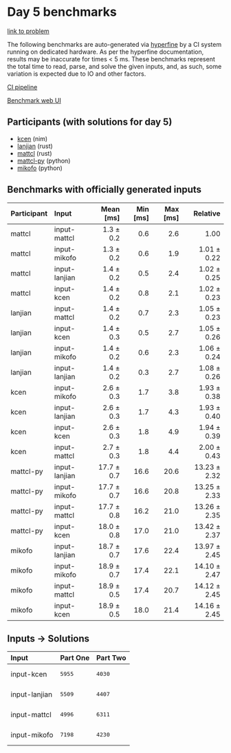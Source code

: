 # Day 5 benchmarks

[link to problem](https://adventofcode.com/2024/day/5)

The following benchmarks are auto-generated via
[hyperfine](https://github.com/sharkdp/hyperfine) by a CI system running on
dedicated hardware. As per the hyperfine documentation, results may be
inaccurate for times < 5 ms. These benchmarks represent the total time to read,
parse, and solve the given inputs, and, as such, some variation is expected due
to IO and other factors.

[CI pipeline](http://ci.papercode.net:8080/teams/main/pipelines/aoc2024)

[Benchmark web UI](https://aoc.ancalagon.black)


## Participants (with solutions for day 5)

- [kcen](https://github.com/kcen/aoc2024) (nim)
- [lanjian](https://github.com/lanjian/aoc-2024) (rust)
- [mattcl](https://github.com/mattcl/aoc2024) (rust)
- [mattcl-py](https://github.com/mattcl/aoc2024-py) (python)
- [mikofo](https://github.com/mikofo/aoc2024) (python)


## Benchmarks with officially generated inputs

| Participant | Input | Mean [ms] | Min [ms] | Max [ms] | Relative |
|:---|:---|---:|---:|---:|---:|
| mattcl | input-mattcl | 1.3 ± 0.2 | 0.6 | 2.6 | 1.00 |
| mattcl | input-mikofo | 1.3 ± 0.2 | 0.6 | 1.9 | 1.01 ± 0.22 |
| mattcl | input-lanjian | 1.4 ± 0.2 | 0.5 | 2.4 | 1.02 ± 0.25 |
| mattcl | input-kcen | 1.4 ± 0.2 | 0.8 | 2.1 | 1.02 ± 0.23 |
| lanjian | input-mattcl | 1.4 ± 0.2 | 0.7 | 2.3 | 1.05 ± 0.23 |
| lanjian | input-kcen | 1.4 ± 0.3 | 0.5 | 2.7 | 1.05 ± 0.26 |
| lanjian | input-mikofo | 1.4 ± 0.2 | 0.6 | 2.3 | 1.06 ± 0.24 |
| lanjian | input-lanjian | 1.4 ± 0.2 | 0.3 | 2.7 | 1.08 ± 0.26 |
| kcen | input-mikofo | 2.6 ± 0.3 | 1.7 | 3.8 | 1.93 ± 0.38 |
| kcen | input-lanjian | 2.6 ± 0.3 | 1.7 | 4.3 | 1.93 ± 0.40 |
| kcen | input-kcen | 2.6 ± 0.3 | 1.8 | 4.9 | 1.94 ± 0.39 |
| kcen | input-mattcl | 2.7 ± 0.3 | 1.8 | 4.4 | 2.00 ± 0.43 |
| mattcl-py | input-lanjian | 17.7 ± 0.7 | 16.6 | 20.6 | 13.23 ± 2.32 |
| mattcl-py | input-mikofo | 17.7 ± 0.7 | 16.6 | 20.8 | 13.25 ± 2.33 |
| mattcl-py | input-mattcl | 17.7 ± 0.8 | 16.2 | 21.0 | 13.26 ± 2.35 |
| mattcl-py | input-kcen | 18.0 ± 0.8 | 17.0 | 21.0 | 13.42 ± 2.37 |
| mikofo | input-lanjian | 18.7 ± 0.7 | 17.6 | 22.4 | 13.97 ± 2.45 |
| mikofo | input-mikofo | 18.9 ± 0.7 | 17.4 | 22.1 | 14.10 ± 2.47 |
| mikofo | input-mattcl | 18.9 ± 0.5 | 17.4 | 20.7 | 14.12 ± 2.45 |
| mikofo | input-kcen | 18.9 ± 0.5 | 18.0 | 21.4 | 14.16 ± 2.45 |


## Inputs -> Solutions

| Input | Part One | Part Two |
|:---|:---|:---|
|input-kcen|<pre>5955</pre>|<pre>4030</pre>|
|input-lanjian|<pre>5509</pre>|<pre>4407</pre>|
|input-mattcl|<pre>4996</pre>|<pre>6311</pre>|
|input-mikofo|<pre>7198</pre>|<pre>4230</pre>|